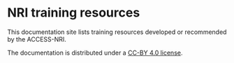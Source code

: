 # NRI training resources
This documentation site lists training resources developed or recommended by the ACCESS-NRI.

The documentation is distributed under a [CC-BY 4.0 license](License).